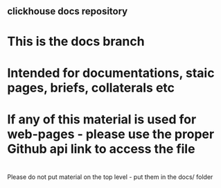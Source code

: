 ## clickhouse docs repository
#
# This is the docs branch
# Intended for documentations, staic pages, briefs, collaterals etc
#
# If any of this material is used for web-pages - please use the proper Github api link to access the file
#

Please do not put material on the top level - put them in the docs/ folder
